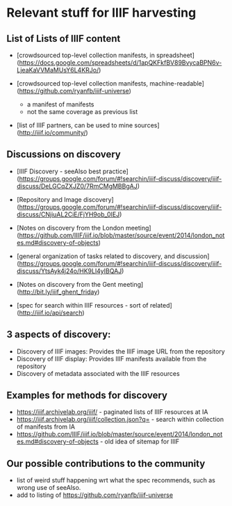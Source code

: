 # Relevant stuff for IIIF harvesting

## List of Lists of IIIF content

- [crowdsourced top-level collection manifests, in spreadsheet] (https://docs.google.com/spreadsheets/d/1apQKFkfBV89BvycaBPN6v-LjeaKaVVMaMUsY6L4KRJo/)

- [crowdsourced top-level collection manifests, machine-readable] (https://github.com/ryanfb/iiif-universe) 
  - a manifest of manifests
  - not the same coverage as previous list

- [list of IIIF partners, can be used to mine sources] (http://iiif.io/community/)

## Discussions on discovery

- [IIIF Discovery - seeAlso best practice] (https://groups.google.com/forum/#!searchin/iiif-discuss/discovery/iiif-discuss/DeLGCqZXJZ0/7RmCMgMBBgAJ)
- [Repository and Image discovery] (https://groups.google.com/forum/#!searchin/iiif-discuss/discovery/iiif-discuss/CNjiuAL2CiE/FjYH9ob_0IEJ)

- [Notes on discovery from the London meeting] (https://github.com/IIIF/iiif.io/blob/master/source/event/2014/london_notes.md#discovery-of-objects)

- [general organization of tasks related to discovery, and discussion] (https://groups.google.com/forum/#!searchin/iiif-discuss/discovery/iiif-discuss/YtsAyk4j24o/HK9Ll4yIBQAJ)

- [Notes on discovery from the Gent meeting] (http://bit.ly/iiif_ghent_friday)

- [spec for search within IIIF resources - sort of related] (http://iiif.io/api/search)


## 3 aspects of discovery:

- Discovery of IIIF images: Provides the IIIF image URL from the repository
- Discovery of IIIF display: Provides IIIF manifests available from the repository
- Discovery of metadata associated with the IIIF resources


## Examples for methods for discovery

- https://iiif.archivelab.org/iiif/ - paginated lists of IIIF resources at IA
- https://iiif.archivelab.org/iiif/collection.json?q= - search within collection of manifests from IA
- https://github.com/IIIF/iiif.io/blob/master/source/event/2014/london_notes.md#discovery-of-objects - old idea of sitemap for IIIF


## Our possible contributions to the community

- list of weird stuff happening wrt what the spec recommends, such as wrong use of seeAlso.
- add to listing of https://github.com/ryanfb/iiif-universe
